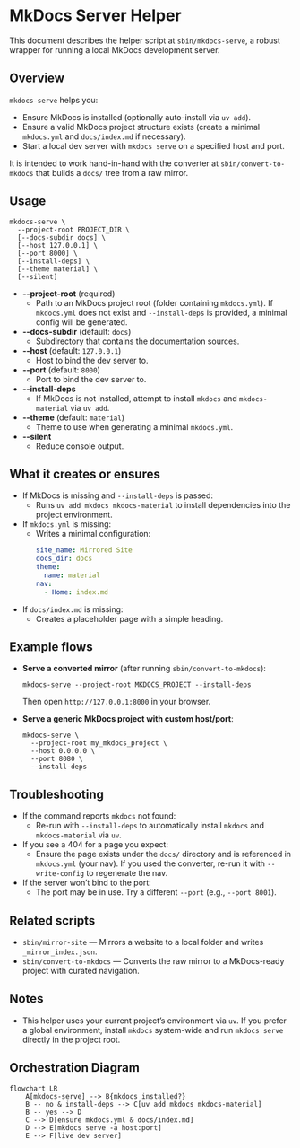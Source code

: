 # MkDocs Server Helper

This document describes the helper script at `sbin/mkdocs-serve`, a robust wrapper for running a local MkDocs development server.

## Overview

`mkdocs-serve` helps you:

- Ensure MkDocs is installed (optionally auto-install via `uv add`).
- Ensure a valid MkDocs project structure exists (create a minimal `mkdocs.yml` and `docs/index.md` if necessary).
- Start a local dev server with `mkdocs serve` on a specified host and port.

It is intended to work hand-in-hand with the converter at `sbin/convert-to-mkdocs` that builds a `docs/` tree from a raw mirror.

## Usage

```
mkdocs-serve \
  --project-root PROJECT_DIR \
  [--docs-subdir docs] \
  [--host 127.0.0.1] \
  [--port 8000] \
  [--install-deps] \
  [--theme material] \
  [--silent]
```

- **--project-root** (required)
  - Path to an MkDocs project root (folder containing `mkdocs.yml`). If `mkdocs.yml` does not exist and `--install-deps` is provided, a minimal config will be generated.
- **--docs-subdir** (default: `docs`)
  - Subdirectory that contains the documentation sources.
- **--host** (default: `127.0.0.1`)
  - Host to bind the dev server to.
- **--port** (default: `8000`)
  - Port to bind the dev server to.
- **--install-deps**
  - If MkDocs is not installed, attempt to install `mkdocs` and `mkdocs-material` via `uv add`.
- **--theme** (default: `material`)
  - Theme to use when generating a minimal `mkdocs.yml`.
- **--silent**
  - Reduce console output.

## What it creates or ensures

- If MkDocs is missing and `--install-deps` is passed:
  - Runs `uv add mkdocs mkdocs-material` to install dependencies into the project environment.
- If `mkdocs.yml` is missing:
  - Writes a minimal configuration:
    ```yaml
    site_name: Mirrored Site
    docs_dir: docs
    theme:
      name: material
    nav:
      - Home: index.md
    ```
- If `docs/index.md` is missing:
  - Creates a placeholder page with a simple heading.

## Example flows

- **Serve a converted mirror** (after running `sbin/convert-to-mkdocs`):
  ```
  mkdocs-serve --project-root MKDOCS_PROJECT --install-deps
  ```
  Then open `http://127.0.0.1:8000` in your browser.

- **Serve a generic MkDocs project with custom host/port**:
  ```
  mkdocs-serve \
    --project-root my_mkdocs_project \
    --host 0.0.0.0 \
    --port 8080 \
    --install-deps
  ```

## Troubleshooting

- If the command reports `mkdocs` not found:
  - Re-run with `--install-deps` to automatically install `mkdocs` and `mkdocs-material` via `uv`.
- If you see a 404 for a page you expect:
  - Ensure the page exists under the `docs/` directory and is referenced in `mkdocs.yml` (your nav). If you used the converter, re-run it with `--write-config` to regenerate the nav.
- If the server won’t bind to the port:
  - The port may be in use. Try a different `--port` (e.g., `--port 8001`).

## Related scripts

- `sbin/mirror-site` — Mirrors a website to a local folder and writes `_mirror_index.json`.
- `sbin/convert-to-mkdocs` — Converts the raw mirror to a MkDocs-ready project with curated navigation.

## Notes

- This helper uses your current project’s environment via `uv`. If you prefer a global environment, install `mkdocs` system-wide and run `mkdocs serve` directly in the project root.

## Orchestration Diagram

```mermaid
flowchart LR
    A[mkdocs-serve] --> B{mkdocs installed?}
    B -- no & install-deps --> C[uv add mkdocs mkdocs-material]
    B -- yes --> D
    C --> D[ensure mkdocs.yml & docs/index.md]
    D --> E[mkdocs serve -a host:port]
    E --> F[live dev server]
```
